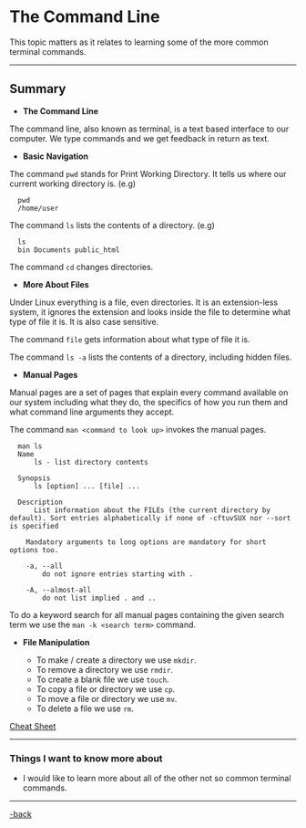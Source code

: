 # The Command Line

This topic matters as it relates to learning some of the more common terminal commands.

---

## Summary

* **The Command Line**

The command line, also known as terminal, is a text based interface to our computer. We type commands and we get feedback in return as text.

* **Basic Navigation**

The command `pwd` stands for Print Working Directory. It tells us where our current working directory is. (e.g)

      pwd
      /home/user

The command `ls` lists the contents of a directory. (e.g)

      ls
      bin Documents public_html

The command `cd` changes directories.

* **More About Files**

Under Linux everything is a file, even directories. It is an extension-less system, it ignores the extension and looks inside the file to determine what type of file it is. It is also case sensitive.

The command `file` gets information about what type of file it is.

The command `ls -a` lists the contents of a directory, including hidden files.

* **Manual Pages**

Manual pages are a set of pages that explain every command available on our system including what they do, the specifics of how you run them and what command line arguments they accept.

The command `man <command to look up>` invokes the manual pages.

      man ls
      Name
          ls - list directory contents
      
      Synopsis
          ls [option] ... [file] ...
      
      Description
          List information about the FILEs (the current directory by default). Sort entries alphabetically if none of -cftuvSUX nor --sort is specified
      
        Mandatory arguments to long options are mandatory for short options too.
      
        -a, --all
            do not ignore entries starting with .
      
        -A, --almost-all
            do not list implied . and ..

To do a keyword search for all manual pages containing the given search term we use the `man -k <search term>` command.

* **File Manipulation**

  * To make / create a directory we use `mkdir`.
  * To remove  a directory we use `rmdir`.
  * To create a blank file we use `touch`.
  * To copy a file or directory we use `cp`.
  * To move a file or directory we use `mv`.
  * To delete a file we use `rm`.

[Cheat Sheet](https://ryanstutorials.net/linuxtutorial/cheatsheet.php)

---

### Things I want to know more about

* I would like to learn more about all of the other not so common terminal commands.

---

[-back](https://alexriverau.github.io/reading-notes/code401)
